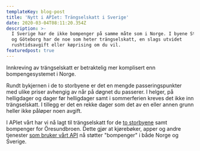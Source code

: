```yaml
---
templateKey: blog-post
title: 'Nytt i APIet: Trängselskatt i Sverige'
date: 2020-03-04T08:11:20.354Z
description: >-
  I Sverige har de ikke bompenger på samme måte som i Norge. I byene Stockholm
  og Göteborg har de noe som heter trängselskatt, en slags utvidet
  rushtidsavgift eller køprising om du vil. 
featuredpost: true
---
```

Innkreving av trängselskatt er betraktelig mer komplisert enn bompengesystemet i Norge.

Rundt bykjernen i de to storbyene er det en mengde passeringspunkter med ulike priser avhengig av når på døgnet du passerer. I helger, på helligdager og dager før helligdager samt i sommerferien kreves det ikke inn trängselskatt. I tillegg er det en rekke dager som det av en eller annen grunn heller ikke påløper noen avgift.

I APIet vårt har vi nå lagt til trängselskatt for de [to storbyene](https://www.transportstyrelsen.se/sv/vagtrafik/Trangselskatt/) samt bompenger for Öresundbroen. Dette gjør at kjørebøker, apper og andre tjenester [som bruker vårt API](https://om.bompengekalkulator.no/apper/) nå støtter "bompenger" i både Norge og Sverige.
